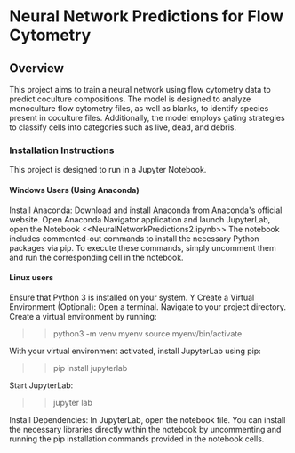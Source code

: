 # Neural Network Predictions for Flow Cytometry
## Overview

This project aims to train a neural network using flow cytometry data to predict coculture compositions. The model is designed to analyze monoculture flow cytometry files, as well as blanks, to identify species present in coculture files. Additionally, the model employs gating strategies to classify cells into categories such as live, dead, and debris.

### Installation Instructions 

This project is designed to run in a Jupyter Notebook.

#### Windows Users (Using Anaconda)
Install Anaconda: Download and install Anaconda from Anaconda's official website. 
Open Anaconda Navigator application and launch JupyterLab, open the Notebook <<NeuralNetworkPredictions2.ipynb>>
The notebook includes commented-out commands to install the necessary Python packages via pip. To execute these commands,
simply uncomment them and run the corresponding cell in the notebook. 

#### Linux users
Ensure that Python 3 is installed on your system. Y
Create a Virtual Environment (Optional):
Open a terminal. Navigate to your project directory. Create a virtual environment by running:
>>python3 -m venv myenv
>>source myenv/bin/activate

With your virtual environment activated, install JupyterLab using pip:
>>pip install jupyterlab

Start JupyterLab:
>> jupyter lab

Install Dependencies:
In JupyterLab, open the notebook file. You can install the necessary libraries directly within the notebook by uncommenting 
and running the pip installation commands provided in the notebook cells.
